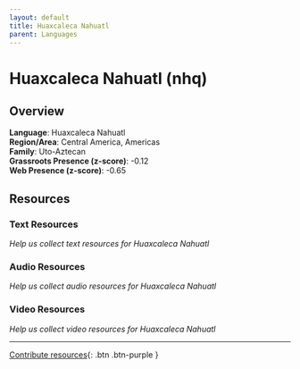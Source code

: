 ```yaml
---
layout: default
title: Huaxcaleca Nahuatl
parent: Languages
---
```


# Huaxcaleca Nahuatl (nhq)

## Overview

**Language**: Huaxcaleca Nahuatl  
**Region/Area**: Central America, Americas  
**Family**: Uto-Aztecan  
**Grassroots Presence (z-score)**: -0.12  
**Web Presence (z-score)**: -0.65  

## Resources

### Text Resources
*Help us collect text resources for Huaxcaleca Nahuatl*

### Audio Resources
*Help us collect audio resources for Huaxcaleca Nahuatl*

### Video Resources
*Help us collect video resources for Huaxcaleca Nahuatl*

---

[Contribute resources](https://forms.office.com/e/1SfLJx3u1r){: .btn .btn-purple }
